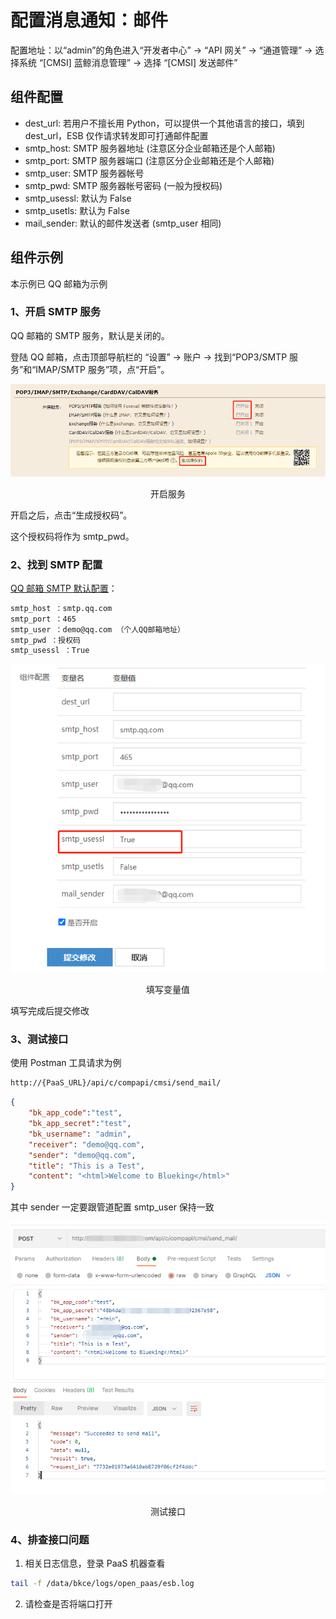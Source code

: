 # 配置消息通知：邮件

配置地址：以“admin”的角色进入“开发者中心” -> “API 网关” -> “通道管理” -> 选择系统 “[CMSI] 蓝鲸消息管理” -> 选择 “[CMSI] 发送邮件”

## 组件配置

- dest_url: 若用户不擅长用 Python，可以提供一个其他语言的接口，填到 dest_url，ESB 仅作请求转发即可打通邮件配置
- smtp_host: SMTP 服务器地址 (注意区分企业邮箱还是个人邮箱)
- smtp_port: SMTP 服务器端口 (注意区分企业邮箱还是个人邮箱)
- smtp_user: SMTP 服务器帐号
- smtp_pwd: SMTP 服务器帐号密码 (一般为授权码)
- smtp_usessl: 默认为 False
- smtp_usetls: 默认为 False
- mail_sender: 默认的邮件发送者 (smtp_user 相同)

## 组件示例

本示例已 QQ 邮箱为示例

### 1、开启 SMTP 服务

QQ 邮箱的 SMTP 服务，默认是关闭的。

登陆 QQ 邮箱，点击顶部导航栏的 “设置” -> 账户 -> 找到“POP3/SMTP 服务”和“IMAP/SMTP 服务”项，点“开启”。

![-w2020](../assets/noticeWay01.png)
<center>开启服务</center>

开启之后，点击“生成授权码”。

这个授权码将作为 smtp_pwd。

### 2、找到 SMTP 配置

[QQ 邮箱 SMTP 默认配置](https://service.mail.qq.com/cgi-bin/help?subtype=1&&id=20010&&no=1000557)：

```bash
smtp_host ：smtp.qq.com
smtp_port ：465
smtp_user ：demo@qq.com （个人QQ邮箱地址）
smtp_pwd ：授权码
smtp_usessl ：True
```

![-w2020](../assets/noticeWay02.png)
<center>填写变量值</center>

填写完成后提交修改

### 3、测试接口

使用 Postman 工具请求为例

```bash
http://{PaaS_URL}/api/c/compapi/cmsi/send_mail/
```

```json
{
    "bk_app_code":"test",
    "bk_app_secret":"test",
    "bk_username": "admin",
    "receiver": "demo@qq.com",
    "sender": "demo@qq.com",
    "title": "This is a Test",
    "content": "<html>Welcome to Blueking</html>"
}
```
其中 sender 一定要跟管道配置 smtp_user 保持一致

![-w2020](../assets/noticeWay03.png)
<center>测试接口</center>

### 4、排查接口问题

1. 相关日志信息，登录 PaaS 机器查看

```bash
tail -f /data/bkce/logs/open_paas/esb.log
```

2. 请检查是否将端口打开

